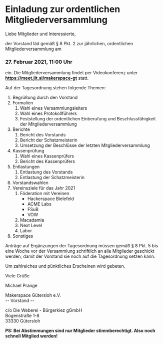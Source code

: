 # Einladung zur ordentlichen Mitgliederversammlung

Liebe Mitglieder und Interessierte,

der Vorstand läd gemäß § 8 Pkt. 2 zur jährlichen, ordentlichen Mitgliederversammlung am
### 27. Februar 2021, 11:00 Uhr
ein. Die Mitgliederversammlung findet per Videokonferenz unter **https://meet.jit.si/makerspace-gt** statt.

Auf der Tagesordnung stehen folgende Themen:
1. Begrüßung durch den Vorstand
2. Formalien
   1. Wahl eines Versammlungsleiters
   2. Wahl eines Protokollführers
   3. Feststellung der ordentlichen Einberufung und Beschlussfähigkeit der Mitgliederversammlung
3. Berichte
   1. Bericht des Vorstands
   2. Bericht der Schatzmeisterin
   3. Umsetzung der Beschlüsse der letzten Mitgliederversammlung
4. Kassenprüfung
   1. Wahl eines Kassenprüfers
   2. Bericht des Kassenprüfers
5. Entlastungen
   1. Entlastung des Vorstands
   2. Entlastung der Schatzmeisterin
6. Vorstandswahlen
7. Vereinsziele für das Jahr 2021
   1. Föderation mit Vereinen
      - Hackerspace Bielefeld
      - ACME Labs
      - FSuB
      - VOW
   2. Macadamia
   3. Next Level
   4. Labor
8.  Sonstiges

Anträge auf Ergänzungen der Tagesordnung müssen gemäß § 8 Pkt. 5 bis eine Woche vor der Versammlung schriftlich an alle Mitglieder geschickt werden, damit der Vorstand sie noch auf die Tagesordnung setzen kann.

Um zahlreiches und pünktliches Erscheinen wird gebeten.

Viele Grüße

Michael Prange

Makerspace Gütersloh e.V.  
-- Vorstand --

c/o Die Weberei - Bürgerkiez gGmbH  
Bogenstraße 1-8  
33330 Gütersloh  

**PS: Bei Abstimmungen sind nur Mitglieder stimmberechtigt. Also noch schnell Mitglied werden!**